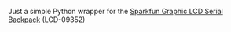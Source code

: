 Just a simple Python wrapper for the [Sparkfun Graphic LCD Serial Backpack](http://www.sparkfun.com/commerce/product_info.php?products_id=9351) (LCD-09352)

